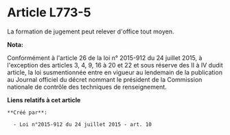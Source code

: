 # Article L773-5

La formation de jugement peut relever d'office tout moyen.

**Nota:**

Conformément à l'article 26 de la loi n° 2015-912 du 24 juillet 2015, à l'exception des articles 3, 4, 9, 16 à 20 et 22 et
sous réserve des II à IV dudit article, la loi susmentionnée entre en vigueur au lendemain de la publication au Journal
officiel du décret nommant le président de la Commission nationale de contrôle des techniques de renseignement.

**Liens relatifs à cet article**

	**Créé par**:

	  - Loi n°2015-912 du 24 juillet 2015 - art. 10
